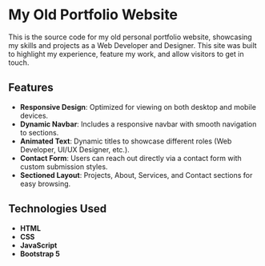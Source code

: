 # My Old Portfolio Website

This is the source code for my old personal portfolio website, showcasing my skills and projects as a Web Developer and Designer. This site was built to highlight my experience, feature my work, and allow visitors to get in touch.

## Features

- **Responsive Design**: Optimized for viewing on both desktop and mobile devices.
- **Dynamic Navbar**: Includes a responsive navbar with smooth navigation to sections.
- **Animated Text**: Dynamic titles to showcase different roles (Web Developer, UI/UX Designer, etc.).
- **Contact Form**: Users can reach out directly via a contact form with custom submission styles.
- **Sectioned Layout**: Projects, About, Services, and Contact sections for easy browsing.

## Technologies Used

- **HTML**
- **CSS**
- **JavaScript**
- **Bootstrap 5**


